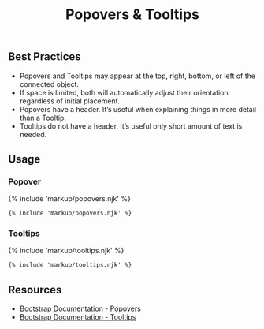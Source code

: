 ﻿---
title: Popovers & Tooltips
summary: Popovers & Tooltips provide additional context to users about a connected item.
tags: components
layout: guide
eleventyNavigation:
  key: Popovers & Tooltips
  parent: Components
  order: 250
  excerpt: Popovers & Tooltips provide additional context to users about a connected item.
  img: /img/illustrations/illus-popovers-tooltips.svg
---

## Best Practices

- Popovers and Tooltips may appear at the top, right, bottom, or left of the connected object.
- If space is limited, both will automatically adjust their orientation regardless of initial placement.
- Popovers have a header. It’s useful when explaining things in more detail than a Tooltip.
- Tooltips do not have a header. It’s useful only short amount of text is needed.

## Usage

### Popover

{% include 'markup/popovers.njk' %}

```html
{% include 'markup/popovers.njk' %}
```

### Tooltips

{% include 'markup/tooltips.njk' %}

```html
{% include 'markup/tooltips.njk' %}
```

## Resources

- [Bootstrap Documentation - Popovers](https://getbootstrap.com/docs/5.2/components/popovers/)
- [Bootstrap Documentation - Tooltips](https://getbootstrap.com/docs/5.2/components/tooltips/)
